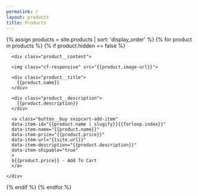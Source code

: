 ```yaml
---
permalink: /
layout: products
title: Products
---
```


{% assign products = site.products | sort: 'display_order' %}
{% for product in products %}
{% if product.hidden == false %}
<div class="product {% if product.cell_layout == "small" %}product--small{% endif %}">

  <div class="product__container">

      <div class="product__content">

      <img class="cf-responsive" src="{{product.image-url}}">

      <div class="product__title">
        {{product.name}}
      </div>

      <div class="product__description">
        {{product.description}}
      </div>

      <a class="button__buy snipcart-add-item"
      data-item-id="{{product.name | slugify}}{{forloop.index}}"
      data-item-name="{{product.name}}"
      data-item-price="{{product.price}}"
      data-item-url="{{site.url}}"
      data-item-description="{{product.description}}"
      data-item-shipable="true"
      >
      ${{product.price}} - Add To Cart
      </a>

    </div>

  </div>

</div>
{% endif %}
{% endfor %}

